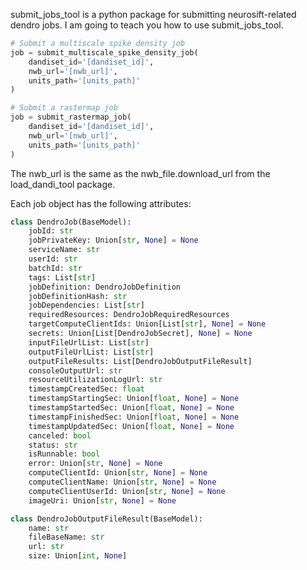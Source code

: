 submit_jobs_tool is a python package for submitting neurosift-related dendro jobs. I am going to teach you how to use submit_jobs_tool.

```python
# Submit a multiscale spike density job
job = submit_multiscale_spike_density_job(
    dandiset_id='[dandiset_id]',
    nwb_url='[nwb_url]',
    units_path='[units_path]'
)

# Submit a rastermap job
job = submit_rastermap_job(
    dandiset_id='[dandiset_id]',
    nwb_url='[nwb_url]',
    units_path='[units_path]'
)
```

The nwb_url is the same as the nwb_file.download_url from the load_dandi_tool package.

Each job object has the following attributes:

```python
class DendroJob(BaseModel):
    jobId: str
    jobPrivateKey: Union[str, None] = None
    serviceName: str
    userId: str
    batchId: str
    tags: List[str]
    jobDefinition: DendroJobDefinition
    jobDefinitionHash: str
    jobDependencies: List[str]
    requiredResources: DendroJobRequiredResources
    targetComputeClientIds: Union[List[str], None] = None
    secrets: Union[List[DendroJobSecret], None] = None
    inputFileUrlList: List[str]
    outputFileUrlList: List[str]
    outputFileResults: List[DendroJobOutputFileResult]
    consoleOutputUrl: str
    resourceUtilizationLogUrl: str
    timestampCreatedSec: float
    timestampStartingSec: Union[float, None] = None
    timestampStartedSec: Union[float, None] = None
    timestampFinishedSec: Union[float, None] = None
    timestampUpdatedSec: Union[float, None] = None
    canceled: bool
    status: str
    isRunnable: bool
    error: Union[str, None] = None
    computeClientId: Union[str, None] = None
    computeClientName: Union[str, None] = None
    computeClientUserId: Union[str, None] = None
    imageUri: Union[str, None] = None

class DendroJobOutputFileResult(BaseModel):
    name: str
    fileBaseName: str
    url: str
    size: Union[int, None]
```
